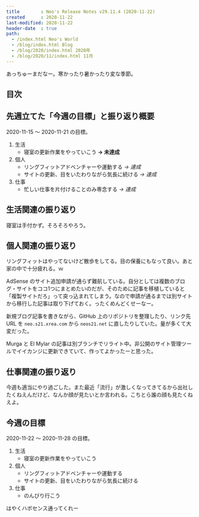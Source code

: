 ```yaml
---
title        : Neo's Release Notes v29.11.4 (2020-11-22)
created      : 2020-11-22
last-modified: 2020-11-22
header-date  : true
path:
  - /index.html Neo's World
  - /blog/index.html Blog
  - /blog/2020/index.html 2020年
  - /blog/2020/11/index.html 11月
---
```


あっちゅーまだなー。寒かったり暑かったり変な季節。

## 目次

## 先週立てた「今週の目標」と振り返り概要

2020-11-15 〜 2020-11-21 の目標。

1. 生活
    - 寝室の更新作業をやっていこう __→ 未達成__
2. 個人
    - リングフィットアドベンチャーや運動する _→ 達成_
    - サイトの更新、目をいたわりながら気長に続ける _→ 達成_
3. 仕事
    - 忙しい仕事を片付けることのみ専念する _→ 達成_

## 生活関連の振り返り

寝室は手付かず。そろそろやろう。

## 個人関連の振り返り

リングフィットはやってないけど散歩をしてる。目の保養にもなって良い。あと家の中で十分疲れる。ｗ

AdSense のサイト追加申請が通らず難航している。自分としては複数のブログ・サイトをココ1つにまとめたいのだが、そのために記事を移植していると「複製サイトだろ」って突っ込まれてしまう。なので申請が通るまでは別サイトから移行した記事は取り下げておく。ったくめんどくせーなー。

新規ブログ記事を書きながら、GitHub 上のリポジトリを整理したり、リンク先 URL を `neo.s21.xrea.com` から `neos21.net` に直したりしていた。量が多くて大変だった。

Murga と El Mylar の記事は別ブランチでリライト中。非公開のサイト管理ツールでイイカンジに更新できていて、作ってよかったーと思った。

## 仕事関連の振り返り

今週も適当にやり過ごした。また最近「流行」が激しくなってきてるから出社したくねえんだけど、なんか顔が見たいとか言われる。こちとら誰の顔も見たくねえよ。

## 今週の目標

2020-11-22 〜 2020-11-28 の目標。

1. 生活
    - 寝室の更新作業をやっていこう
2. 個人
    - リングフィットアドベンチャーや運動する
    - サイトの更新、目をいたわりながら気長に続ける
3. 仕事
    - のんびり行こう

はやくハボセンス通ってくれー
